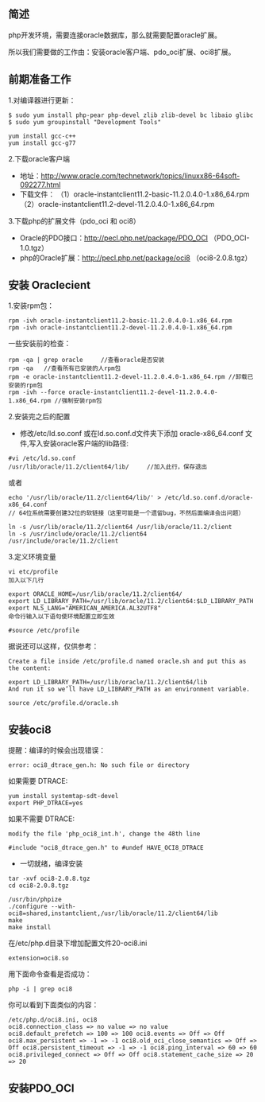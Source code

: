
## 简述

php开发环境，需要连接oracle数据库，那么就需要配置oracle扩展。

所以我们需要做的工作由：安装oracle客户端、pdo_oci扩展、oci8扩展。

## 前期准备工作

1.对编译器进行更新：
```
$ sudo yum install php-pear php-devel zlib zlib-devel bc libaio glibc
$ sudo yum groupinstall "Development Tools"

yum install gcc-c++
yum install gcc-g77
```

2.下载oracle客户端

* 地址：http://www.oracle.com/technetwork/topics/linuxx86-64soft-092277.html 
* 下载文件：
  （1）oracle-instantclient11.2-basic-11.2.0.4.0-1.x86_64.rpm
  （2）oracle-instantclient11.2-devel-11.2.0.4.0-1.x86_64.rpm

3.下载php的扩展文件（pdo_oci 和 oci8）

* Oracle的PDO接口：http://pecl.php.net/package/PDO_OCI  （PDO_OCI-1.0.tgz）
* php的Oracle扩展：http://pecl.php.net/package/oci8  （oci8-2.0.8.tgz）

## 安装 Oraclecient

1.安装rpm包：
```
rpm -ivh oracle-instantclient11.2-basic-11.2.0.4.0-1.x86_64.rpm
rpm -ivh oracle-instantclient11.2-devel-11.2.0.4.0-1.x86_64.rpm
```
一些安装前的检查：
```
rpm -qa | grep oracle     //查看oracle是否安装  
rpm -qa   //查看所有已安装的人rpm包  
rpm -e oracle-instantclient11.2-devel-11.2.0.4.0-1.x86_64.rpm //卸载已安装的rpm包  
rpm -ivh --force oracle-instantclient11.2-devel-11.2.0.4.0-1.x86_64.rpm //强制安装rpm包
```

2.安装完之后的配置

* 修改/etc/ld.so.conf  或在ld.so.conf.d文件夹下添加 oracle-x86_64.conf 文件,写入安装oracle客户端的lib路径:
```
#vi /etc/ld.so.conf  
/usr/lib/oracle/11.2/client64/lib/     //加入此行，保存退出
```

或者  
```
echo '/usr/lib/oracle/11.2/client64/lib/' > /etc/ld.so.conf.d/oracle-x86_64.conf
// 64位系统需要创建32位的软链接（这里可能是一个遗留bug，不然后面编译会出问题）
```

```
ln -s /usr/lib/oracle/11.2/client64 /usr/lib/oracle/11.2/client  
ln -s /usr/include/oracle/11.2/client64 /usr/include/oracle/11.2/client
```

3.定义环境变量
```
vi etc/profile
加入以下几行

export ORACLE_HOME=/usr/lib/oracle/11.2/client64/  
export LD_LIBRARY_PATH=/usr/lib/oracle/11.2/client64:$LD_LIBRARY_PATH  
export NLS_LANG="AMERICAN_AMERICA.AL32UTF8"
命令行输入以下语句使环境配置立即生效

#source /etc/profile
```

据说还可以这样，仅供参考：
```
Create a file inside /etc/profile.d named oracle.sh and put this as the content:

export LD_LIBRARY_PATH=/usr/lib/oracle/11.2/client64/lib
And run it so we’ll have LD_LIBRARY_PATH as an environment variable.

source /etc/profile.d/oracle.sh
```

## 安装oci8

提醒：编译的时候会出现错误：
```
error: oci8_dtrace_gen.h: No such file or directory
```
如果需要 DTRACE:
```
yum install systemtap-sdt-devel
export PHP_DTRACE=yes
```
如果不需要 DTRACE:
```
modify the file 'php_oci8_int.h', change the 48th line 

#include "oci8_dtrace_gen.h" to #undef HAVE_OCI8_DTRACE
```

* 一切就绪，编译安装
```
tar -xvf oci8-2.0.8.tgz  
cd oci8-2.0.8.tgz

/usr/bin/phpize
./configure --with-oci8=shared,instantclient,/usr/lib/oracle/11.2/client64/lib
make
make install
```
在/etc/php.d目录下增加配置文件20-oci8.ini
```
extension=oci8.so
```
用下面命令查看是否成功：
```
php -i | grep oci8
```
你可以看到下面类似的内容：
```
/etc/php.d/oci8.ini, oci8
oci8.connection_class => no value => no value
oci8.default_prefetch => 100 => 100 oci8.events => Off => Off oci8.max_persistent => -1 => -1 oci8.old_oci_close_semantics => Off => Off oci8.persistent_timeout => -1 => -1 oci8.ping_interval => 60 => 60 oci8.privileged_connect => Off => Off oci8.statement_cache_size => 20 => 20
```

## 安装PDO_OCI
